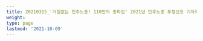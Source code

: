 ```yaml
---
title: 20210315_'거침없는 민주노총! 110만의 총파업' 2021년 민주노총 투쟁선포 기자회견
weight: 
type: page
lastmod: '2021-10-09'
---
```

